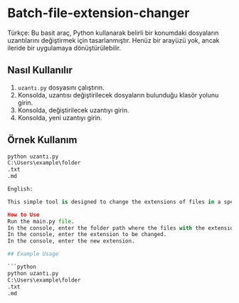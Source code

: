 # Batch-file-extension-changer
Türkçe:
Bu basit araç, Python kullanarak belirli bir konumdaki dosyaların uzantılarını değiştirmek için tasarlanmıştır. Henüz bir arayüzü yok, ancak ileride bir uygulamaya dönüştürülebilir.

## Nasıl Kullanılır

1. `uzantı.py` dosyasını çalıştırın.
2. Konsolda, uzantısı değiştirilecek dosyaların bulunduğu klasör yolunu girin.
3. Konsolda, değiştirilecek uzantıyı girin.
4. Konsolda, yeni uzantıyı girin.

## Örnek Kullanım

```python
python uzantı.py
C:\Users\example\folder
.txt
.md

English:

This simple tool is designed to change the extensions of files in a specific location using Python. It doesn't have a user interface yet, but it can be developed into an application in the future.

How to Use
Run the main.py file.
In the console, enter the folder path where the files with the extension to be changed are located.
In the console, enter the extension to be changed.
In the console, enter the new extension.

## Example Usage

```python
python uzantı.py
C:\Users\example\folder
.txt
.md
